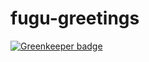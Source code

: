 # fugu-greetings

[![Greenkeeper badge](https://badges.greenkeeper.io/tomayac/fugu-greetings.svg)](https://greenkeeper.io/)